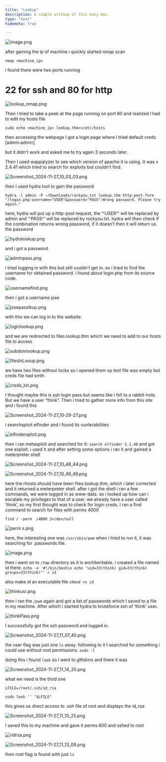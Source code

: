 ```yaml
---
title: "Lookup"
description: A simple writeup of this easy box.
type: "text"
hidemeta: true

---
```


![image.png](lookup%20thm%20149b62881f0980b78996cc37fe1ab28a/image.png)

after gaining the ip of machine i quickly started nmap scan

`nmap <machine_ip>`

i found there were two ports running 

# 22 for ssh and 80 for http

![lookup_nmap.png](lookup%20thm%20149b62881f0980b78996cc37fe1ab28a/lookup_nmap.png)

Then I tried to take a peek at the page running on port 80 and realized I had to edit my hosts file

`sudo echo <machine_ip> lookup.thm>>/etc/hosts`

then accessing the webpage I got a login page where I tried default creds [admin:admin].

but it didn't work and asked me to try again 3 seconds later.

Then I used wappalyzer to see which version of apache it is using. It was v 2.4.41 which tried to search for exploits but couldn’t find.

![Screenshot_2024-11-27_10_03_03.png](lookup%20thm%20149b62881f0980b78996cc37fe1ab28a/8403eaba-4230-4c19-92b9-45cdf6119e56.png)

then I used hydra tool to gain the password

`hydra -l admin -P ~/Downloads/rockyou.txt lookup.thm http-post-form "/login.php:username=^USER^&password=^PASS^:Wrong password. Please try again."`

here, hydra will put up a http-post request, the ‘^USER^’ will be replaced by admin and ‘^PASS^’ will be replaced by rockyou.txt. hydra will then check if the combination returns wrong password, if it doesn’t then it will return us the password

![hydralookup.png](lookup%20thm%20149b62881f0980b78996cc37fe1ab28a/hydralookup.png)

and i got a password.

![adminpass.png](lookup%20thm%20149b62881f0980b78996cc37fe1ab28a/adminpass.png)

i tried logging in with this but  still couldn’t get in. so i tried to find the username for obtained password. i found about login.php from its source code.

![usernamefind.png](lookup%20thm%20149b62881f0980b78996cc37fe1ab28a/usernamefind.png)

then i got a username jose

![josepasslkup.png](lookup%20thm%20149b62881f0980b78996cc37fe1ab28a/josepasslkup.png)

with this we can log in to the website. 

![loginlookup.png](lookup%20thm%20149b62881f0980b78996cc37fe1ab28a/loginlookup.png)

and we are redirected to files.lookup.thm which we need to add to our hosts file to access

![subdoinlookup.png](lookup%20thm%20149b62881f0980b78996cc37fe1ab28a/subdoinlookup.png)

![filesInLooup.png](lookup%20thm%20149b62881f0980b78996cc37fe1ab28a/filesInLooup.png)

we have two files without locks so i opened them up test file was empty but creds file had smth

![creds_txt.png](lookup%20thm%20149b62881f0980b78996cc37fe1ab28a/creds_txt.png)

I thought maybe this is ssh login pass but seems like i fell to a rabbit-hole. But we have a user “think”. Then i tried to gather more info from this site and i found this

![Screenshot_2024-11-27_10-29-27.png](lookup%20thm%20149b62881f0980b78996cc37fe1ab28a/Screenshot_2024-11-27_10-29-27.png)

i searchsploit elfinder and i found its vunlerabilities

![elfindersploit.png](lookup%20thm%20149b62881f0980b78996cc37fe1ab28a/elfindersploit.png)

then i ran metasploit and searched for it: `search elfinder 2.1.48` and got one exploit. i used it and after setting some options i ran it and gained a meterpreter shell

![Screenshot_2024-11-27_10_48_44.png](lookup%20thm%20149b62881f0980b78996cc37fe1ab28a/1e43f06a-2c85-4d9a-8656-d8a8668c9707.png)

![Screenshot_2024-11-27_10_49_49.png](lookup%20thm%20149b62881f0980b78996cc37fe1ab28a/2d33af82-a67d-4b9e-ab52-b329c852a62e.png)

here the rhosts should have been files.lookup.thm, which i later corrected and it returned a meterpreter shell. after i got the shell i ran a few commands, we were logged in as www-data. so i looked up how can i escalate my privileges to that of a user. we already have a user called ‘think’, so my first thought was to check for login creds. I ran a find command to search for files with perms 4000

`find / -perm  /4000 2>/dev/null`

![perm s.png](lookup%20thm%20149b62881f0980b78996cc37fe1ab28a/perm_s.png)

here, the interesting one was `/usr/sbin/pwm` when i tried to run it, it was searching for .passwords file.

![image.png](lookup%20thm%20149b62881f0980b78996cc37fe1ab28a/image%201.png)

 then i went on to `/tmp` directory as it is worldwritable. i created a file named id there.
`echo -e '#!/bin/bash\n echo "uid=33(think) gid=33(think) groups=33(think)"' > id`

also make id an executable file `chmod +x id`

![thinkusr.png](lookup%20thm%20149b62881f0980b78996cc37fe1ab28a/thinkusr.png)

then  i ran the `/pwm` again and got a list of passwords which I saved to a file in my machine. After which  i started hydra to bruteforce ssh of ‘think’ user.

![thinkPass.png](lookup%20thm%20149b62881f0980b78996cc37fe1ab28a/thinkPass.png)

I successfully got the ssh password and logged in.

![Screenshot_2024-11-27_11_07_40.png](lookup%20thm%20149b62881f0980b78996cc37fe1ab28a/ec2c7910-ab05-42a8-863d-59e9a002cc25.png)

the user flag was just one `ls` away. following to it I searched for something i could use without root permissions. `sudo -l`

doing this i found `look` so i went to gtfobins and there it was

![Screenshot_2024-11-27_11_14_20.png](lookup%20thm%20149b62881f0980b78996cc37fe1ab28a/11edc3bb-eb83-41ea-9665-78d7a1f0cf75.png)

what we need is the third one

```
LFILE=/root/.ssh/id_rsa

sudo look '' "$LFILE"
```

this gives us direct access to .ssh file of root and displays the id_rsa

![Screenshot_2024-11-27_11_10_25.png](lookup%20thm%20149b62881f0980b78996cc37fe1ab28a/Screenshot_2024-11-27_11_10_25.png)

I saved this to my machine and gave it perms 600 and sshed to root

![ridrsa.png](lookup%20thm%20149b62881f0980b78996cc37fe1ab28a/ridrsa.png)

![Screenshot_2024-11-27_11_13_08.png](lookup%20thm%20149b62881f0980b78996cc37fe1ab28a/e06c29c3-b37c-4b4a-90f8-3f880bd1d1ef.png)

then root flag is found with just `ls`
